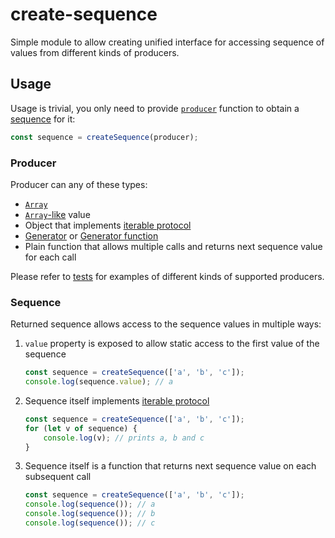 # create-sequence

Simple module to allow creating unified interface for accessing sequence of values from different kinds of producers.

## Usage

Usage is trivial, you only need to provide [`producer`](#producer) function to obtain a [sequence](#sequence) for it: 

```js
const sequence = createSequence(producer);
```

### Producer

Producer can any of these types:

 - [`Array`](https://developer.mozilla.org/en-US/docs/Web/JavaScript/Reference/Global_Objects/Array) 
 - [`Array`-like](https://developer.mozilla.org/en-US/docs/Web/JavaScript/Reference/Global_Objects/Array#generic_array_methods) value 
 - Object that implements [iterable protocol](https://developer.mozilla.org/en-US/docs/Web/JavaScript/Reference/Iteration_protocols#the_iterable_protocol)  
 - [Generator](https://developer.mozilla.org/en-US/docs/Web/JavaScript/Reference/Global_Objects/Generator) or [Generator function](https://developer.mozilla.org/en-US/docs/Web/JavaScript/Reference/Statements/function*)
 - Plain function that allows multiple calls and returns next sequence value for each call

Please refer to [tests](tests/create-sequence.test.js) for examples of different kinds of supported producers. 

### Sequence 

Returned sequence allows access to the sequence values in multiple ways:

1. `value` property is exposed to allow static access to the first value of the sequence
   ```js
   const sequence = createSequence(['a', 'b', 'c']);
   console.log(sequence.value); // a 
   ``` 
2. Sequence itself implements [iterable protocol](https://developer.mozilla.org/en-US/docs/Web/JavaScript/Reference/Iteration_protocols#the_iterable_protocol)
   ```js
   const sequence = createSequence(['a', 'b', 'c']);
   for (let v of sequence) {
       console.log(v); // prints a, b and c  
   }
   ``` 
3. Sequence itself is a function that returns next sequence value on each subsequent call
   ```js
   const sequence = createSequence(['a', 'b', 'c']);
   console.log(sequence()); // a 
   console.log(sequence()); // b 
   console.log(sequence()); // c 
   ``` 
